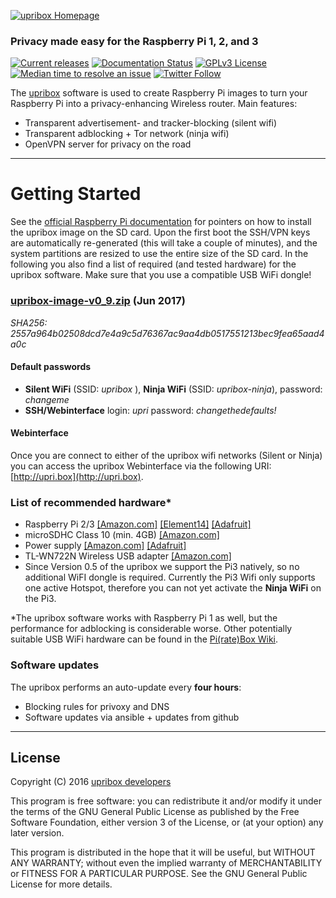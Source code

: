 [![upribox Homepage](https://upribox.org/wp-content/uploads/2017/05/upribox-icon-logo-1.png)](https://upribox.org/)

### Privacy made easy for the Raspberry Pi 1, 2, and 3

[![Current releases](https://img.shields.io/badge/release-v0.9-brightgreen.svg)](https://github.com/usableprivacy/upribox/releases) [![Documentation Status](https://img.shields.io/badge/docs-latest-blue.svg)](http://upribox.readthedocs.io/en/latest/) [![GPLv3 License](https://img.shields.io/badge/license-GPLv3-yellow.svg)](https://github.com/usableprivacy/upribox/blob/master/LICENSE) [![Median time to resolve an issue](http://isitmaintained.com/badge/resolution/usableprivacy/upribox.svg)](http://isitmaintained.com/project/usableprivacy/upribox) [![Twitter Follow](https://img.shields.io/twitter/follow/usableprivacy.svg?style=social&label=Follow)](https://twitter.com/usableprivacy)

The [upribox](https://upribox.org) software is used to create Raspberry Pi images to turn your Raspberry Pi into a privacy-enhancing Wireless router. Main features:
* Transparent advertisement- and tracker-blocking (silent wifi)
* Transparent adblocking + Tor network (ninja wifi)
* OpenVPN server for privacy on the road

---

# Getting Started
See the [official Raspberry Pi documentation](https://www.raspberrypi.org/documentation/installation/installing-images/) for pointers on how to install the upribox image on the SD card. Upon the first boot the SSH/VPN keys are automatically re-generated (this will take a couple of minutes), and the system partitions are resized to use the entire size of the SD card.
In the following you also find a list of required (and tested hardware) for the upribox software. Make sure that you use a compatible USB WiFi dongle!

### [upribox-image-v0_9.zip](https://github.com/usableprivacy/upribox/releases/download/v0.9/upribox-image-v0_9.zip) (Jun 2017)
*SHA256: 2557a964b02508dcd7e4a9c5d76367ac9aa4db0517551213bec9fea65aad4a0c*

#### Default passwords
* **Silent WiFi** (SSID: *upribox* ), **Ninja WiFi** (SSID: *upribox-ninja*), password: *changeme*
* **SSH/Webinterface** login: *upri* password: *changethedefaults!*

#### Webinterface
Once you are connect to either of the upribox wifi networks (Silent or Ninja) you can access the upribox Webinterface via the following URI: [http://upri.box](http://upri.box).


### List of recommended hardware*
* Raspberry Pi 2/3 [[Amazon.com]](https://www.amazon.com/Raspberry-Pi-RASP-PI-3-Model-Motherboard/dp/B01CD5VC92) [[Element14]](http://element14.com/raspberrypi2) [[Adafruit]](https://www.adafruit.com/products/2358)
* microSDHC Class 10 (min. 4GB) [[Amazon.com]](https://www.amazon.com/SanDisk-MicroSDHC-Standard-Packaging-SDSDQUAN-008G-G4A/dp/B00M55C0VU/)
* Power supply [[Amazon.com]](https://www.amazon.com/Kootek-Universal-Charger-Raspberry-External/dp/B00GWDLJGS) [[Adafruit]](https://www.adafruit.com/products/1995)
* TL-WN722N Wireless USB adapter [[Amazon.com]](https://www.amazon.com/TP-LINK-TL-WN722N-Wireless-Adapter-External/dp/B002SZEOLG)
* Since Version 0.5 of the upribox we support the Pi3 natively, so no additional WiFI dongle is required. Currently the Pi3 Wifi only supports one active Hotspot, therefore you can not yet activate the **Ninja WiFi** on the Pi3.

*The upribox software works with Raspberry Pi 1 as well, but the performance for adblocking is considerable worse. Other potentially suitable USB WiFi hardware can be found in the [Pi(rate)Box Wiki](https://piratebox.cc/raspberry_pi:piratebox_wifi_compatibility).

### Software updates

The upribox performs an auto-update every **four hours**:

* Blocking rules for privoxy and DNS
* Software updates via ansible + updates from github

---

## License
Copyright (C) 2016 [upribox developers](https://upribox.org/#contact)

This program is free software: you can redistribute it and/or modify it under the terms of the GNU General Public License as published by the Free Software Foundation, either version 3 of the License, or (at your option) any later version.

This program is distributed in the hope that it will be useful,
but WITHOUT ANY WARRANTY; without even the implied warranty of
MERCHANTABILITY or FITNESS FOR A PARTICULAR PURPOSE.  See the
GNU General Public License for more details.
